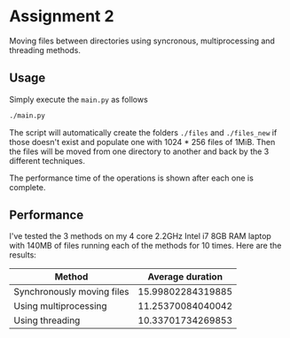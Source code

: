 # Assignment 2

Moving files between directories using syncronous, multiprocessing and
threading methods.

## Usage

Simply execute the `main.py` as follows
```bash
./main.py
```
The script will automatically create the folders `./files` and 
`./files_new` if those doesn't exist and populate one with 1024 * 256 
files of 1MiB. Then the files will be moved from one directory to
another and back by the 3 different techniques.

The performance time of the operations is shown after each one is 
complete.  


## Performance
I've tested the 3 methods on my 4 core 2.2GHz Intel i7 8GB RAM laptop
with 140MB of files running each of the methods for 10 times. Here are
the results: 

| Method                     | Average duration  |
| -------------------------- | ----------------- |
| Synchronously moving files | 15.99802284319885 |
| Using multiprocessing      | 11.25370084040042 |
| Using threading            | 10.33701734269853 |
